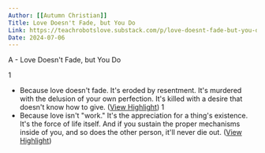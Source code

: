 ```yaml
---
Author: [[Autumn Christian]]
Title: Love Doesn't Fade, but You Do
Link: https://teachrobotslove.substack.com/p/love-doesnt-fade-but-you-do
Date: 2024-07-06
---
```

A - Love Doesn't Fade, but You Do

1
- Because love doesn't fade. It's eroded by resentment. It's murdered with the delusion of your own perfection. It's killed with a desire that doesn't know how to give. ([View Highlight](https://instapaper.com/read/1501988894/19448902))
1
- Because love isn't "work." It's the appreciation for a thing's existence. It's the force of life itself. And if you sustain the proper mechanisms inside of you, and so does the other person, it'll never die out. ([View Highlight](https://instapaper.com/read/1501988894/19448905))
